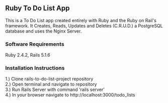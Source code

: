## Ruby To Do List App

This is a To Do List app created entirely with Ruby and the Ruby on Rail's framework. It Creates, Reads, Updates and Deletes (C.R.U.D.) a PostgreSQL database and uses the Nginx Server.

### Software Requirements

Ruby 2.4.2, Rails 5.1.6

### Installation Instructions

1.)	Clone rails-to-do-list-project repository</br>
2.)	Open terminal and navigate to repository</br>
3.)	Run Rails Server with command ‘rails server’</br>
4.)	In your browser navigate to http://localhost:3000/todo_lists
